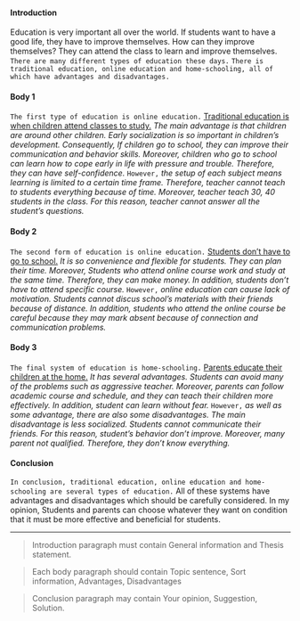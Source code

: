 #### Introduction
Education is very important all over the world. If students want to have a good life, they have to improve themselves. 
How can they improve themselves? They can attend the class to learn and improve themselves. 
`There are many different types of education these days.` `There is traditional education, online education and home-schooling, all of which have advantages and disadvantages.`

#### Body 1 
`The first type of education is online education.` <ins>Traditional education is when children attend classes to study.</ins> 
_The main advantage is that children are around other children. Early socialization is so important in children’s development. 
Consequently, If children go to school, they can improve their communication and behavior skills. 
Moreover, children who go to school can learn how to cope early in life with pressure and trouble. 
Therefore, they can have self-confidence._ `However,` _the setup of each subject means learning is limited to a certain time frame. 
Therefore, teacher cannot teach to students everything because of time. Moreover, teacher teach 30, 40 students in the class. 
For this reason, teacher cannot answer all the student’s questions._ 

#### Body 2
`The second form of education is online education.` <ins>Students don’t have to go to school.</ins> _It is so convenience and flexible for students. 
They can plan their time. Moreover, Students who attend online course work and study at the same time. Therefore, they can make money. 
In addition, students don’t have to attend specific course._ `However,` _online education can cause lack of motivation. 
Students cannot discus school’s materials with their friends because of distance. 
In addition, students who attend the online course be careful because they may mark absent because of connection and communication problems._

#### Body 3
`The final system of education is home-schooling.` <ins>Parents educate their children at the home.</ins> _It has several advantages. 
Students can avoid many of the problems such as aggressive teacher. Moreover, parents can follow academic course and schedule, 
and they can teach their children more effectively. In addition, student can learn without fear._ 
`However,` _as well as some advantage, there are also some disadvantages. The main disadvantage is less socialized. 
Students cannot communicate their friends. For this reason, student’s behavior don’t improve. Moreover, many parent not qualified. 
Therefore, they don’t know everything._

#### Conclusion
`In conclusion, traditional education, online education and home-schooling are several types of education.` 
All of these systems have advantages and disadvantages which should be carefully considered. 
In my opinion, Students and parents can choose whatever they want on condition that it must be more effective and beneficial for students.

---

> Introduction paragraph must contain General information and Thesis statement.

> Each body paragraph should contain Topic sentence, Sort information, Advantages, Disadvantages

> Conclusion paragraph may contain Your opinion, Suggestion, Solution.
